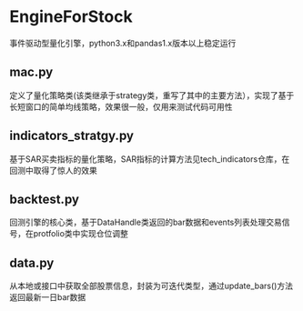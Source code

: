 # EngineForStock
事件驱动型量化引擎，python3.x和pandas1.x版本以上稳定运行

## mac.py

定义了量化策略类(该类继承于strategy类，重写了其中的主要方法），实现了基于长短窗口的简单均线策略，效果很一般，仅用来测试代码可用性

## indicators_stratgy.py

基于SAR买卖指标的量化策略，SAR指标的计算方法见tech_indicators仓库，在回测中取得了惊人的效果

## backtest.py

回测引擎的核心类，基于DataHandle类返回的bar数据和events列表处理交易信号，在protfolio类中实现仓位调整

## data.py

从本地或接口中获取全部股票信息，封装为可迭代类型，通过update_bars()方法返回最新一日bar数据
